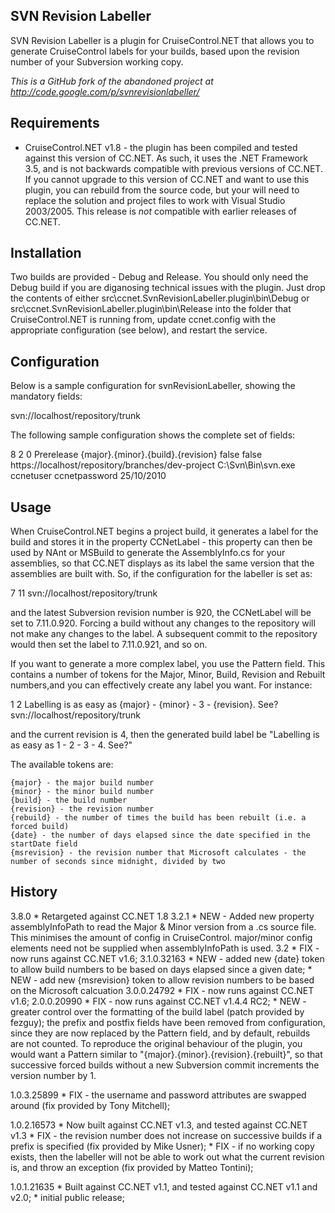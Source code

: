 SVN Revision Labeller
---------------------

SVN Revision Labeller is a plugin for CruiseControl.NET that allows you to generate CruiseControl labels for your builds, based upon the revision number of your Subversion working copy.

*This is a GitHub fork of the abandoned project at http://code.google.com/p/svnrevisionlabeller/*

Requirements
------------

* CruiseControl.NET v1.8 - the plugin has been compiled and tested against this version of CC.NET. As such, it uses the .NET Framework 3.5, and is not backwards compatible with previous versions of CC.NET. If you cannot upgrade to this version of CC.NET and want to use this plugin, you can rebuild from the source code, but your will need to replace the solution and project files to work with Visual Studio 2003/2005. This release is *not* compatible with earlier releases of CC.NET.

Installation
------------

Two builds are provided - Debug and Release. You should only need the Debug build if you are diganosing technical issues with the plugin. Just drop the contents of either src\ccnet.SvnRevisionLabeller.plugin\bin\Debug or src\ccnet.SvnRevisionLabeller.plugin\bin\Release into the folder that CruiseControl.NET is running from, update ccnet.config with the appropriate configuration (see below), and restart the service.

Configuration
-------------

Below is a sample configuration for svnRevisionLabeller, showing the mandatory fields:

<labeller type="svnRevisionLabeller">
	<url>svn://localhost/repository/trunk</url>
</labeller>

The following sample configuration shows the complete set of fields:

<labeller type="svnRevisionLabeller">
	<major>8</major>
	<minor>2</minor>
	<build>0</build>
	<pattern>Prerelease {major}.{minor}.{build}.{revision}</pattern>
	<incrementOnFailure>false</incrementOnFailure>
	<resetBuildAfterVersionChange>false</resetBuildAfterVersionChange>
	<url>https://localhost/repository/branches/dev-project</url>
	<executable>C:\Svn\Bin\svn.exe</executable>
	<username>ccnetuser</username>
	<password>ccnetpassword</password>
	<startDate>25/10/2010</startDate>
</labeller>

Usage
-----

When CruiseControl.NET begins a project build, it generates a label for the build and stores it in the property CCNetLabel - this property can then be used by NAnt or MSBuild to generate the AssemblyInfo.cs for your assemblies, so that CC.NET displays as its label the same version that the assemblies are built with. So, if the configuration for the labeller is set as:

<labeller type="svnRevisionLabeller">
	<major>7</major>
	<minor>11</minor>
	<url>svn://localhost/repository/trunk</url>
</labeller>

and the latest Subversion revision number is 920, the CCNetLabel will be set to 7.11.0.920. Forcing a build without any changes to the repository will not make any changes to the label. A subsequent commit to the repository would then set the label to 7.11.0.921, and so on.

If you want to generate a more complex label, you use the Pattern field. This contains a number of tokens for the Major, Minor, Build, Revision and Rebuilt numbers,and you can effectively create any label you want. For instance:

<labeller type="svnRevisionLabeller">
	<major>1</major>
	<minor>2</minor>
	<pattern>Labelling is as easy as {major} - {minor} - 3 - {revision}. See?</pattern>
	<url>svn://localhost/repository/trunk</url>
</labeller>

and the current revision is 4, then the generated build label be "Labelling is as easy as 1 - 2 - 3 - 4. See?"

The available tokens are:

	{major} - the major build number
	{minor} - the minor build number
	{build} - the build number 
	{revision} - the revision number
	{rebuild} - the number of times the build has been rebuilt (i.e. a forced build)
	{date} - the number of days elapsed since the date specified in the startDate field
	{msrevision} - the revision number that Microsoft calculates - the number of seconds since midnight, divided by two

History
-------
3.8.0
	* Retargeted against CC.NET 1.8
3.2.1
	* NEW - Added new property assemblyInfoPath to read the Major & Minor version from a .cs source file. This minimises the amount of config in CruiseControl.
			major/minor config elements need not be supplied when assemblyInfoPath is used.
3.2
	* FIX - now runs against CC.NET v1.6;
3.1.0.32163
	* NEW - added new {date} token to allow build numbers to be based on days elapsed since a given date;
	* NEW - add new {msrevision} token to allow revision numbers to be based on the Microsoft calcuation
3.0.0.24792
	* FIX - now runs against CC.NET v1.6;
2.0.0.20990
	* FIX - now runs against CC.NET v1.4.4 RC2;
	* NEW - greater control over the formatting of the build label (patch provided by fezguy); the prefix and postfix fields have been removed from configuration, since they are now replaced by the Pattern field, and by default, rebuilds are not counted. To reproduce the original behaviour of the plugin, you would want a Pattern similar to "{major}.{minor}.{revision}.{rebuilt}", so that successive forced builds without a new Subversion commit increments the version number by 1.

1.0.3.25899
	* FIX - the username and password attributes are swapped around (fix provided by Tony Mitchell);

1.0.2.16573
	* Now built against CC.NET v1.3, and tested against CC.NET v1.3
	* FIX - the revision number does not increase on successive builds if a prefix is specified (fix provided by Mike Usner);
	* FIX - if no working copy exists, then the labeller will not be able to work out what the current revision is, and throw an exception (fix provided by Matteo Tontini);

1.0.1.21635
	* Built against CC.NET v1.1, and tested against CC.NET v1.1 and v2.0;
	* initial public release;

